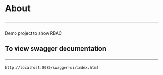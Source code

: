# About <hr />
Demo project to show RBAC

## To view swagger documentation <hr />
```shell
http://localhost:8080/swagger-ui/index.html
```